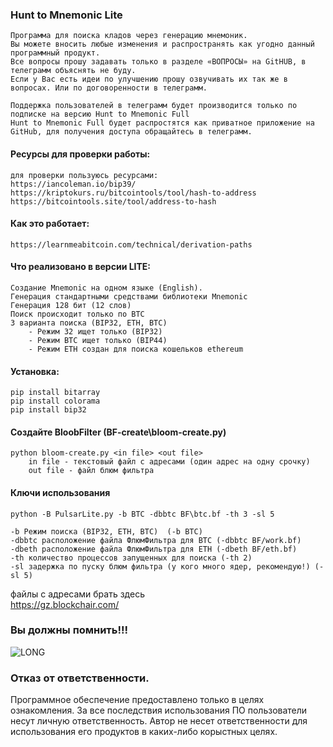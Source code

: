 ### Hunt to Mnemonic Lite
    Программа для поиска кладов через генерацию мнемоник.
    Вы можете вносить любые изменения и распространять как угодно данный программный продукт.
    Все вопросы прошу задавать только в разделе «ВОПРОСЫ» на GitHUB, в телеграмм объяснять не буду.
    Если у Вас есть идеи по улучшению прошу озвучивать их так же в вопросах. Или по договоренности в телеграмм.
    
    Поддержка пользователей в телеграмм будет производится только по подписке на версию Hunt to Mnemonic Full
    Hunt to Mnemonic Full будет распростятся как приватное приложение на GitHub, для получения доступа обращайтесь в телеграмм.

#### Ресурсы для проверки работы:
    для проверки пользуюсь ресурсами:
    https://iancoleman.io/bip39/  
    https://kriptokurs.ru/bitcointools/tool/hash-to-address    
    https://bitcointools.site/tool/address-to-hash

#### Как это работает:
    https://learnmeabitcoin.com/technical/derivation-paths

#### Что реализовано в версии LITE:  
    Создание Mnemonic на одном языке (English).
    Генерация стандартными средствами библиотеки Mnemonic
    Генерация 128 бит (12 слов)
    Поиск происходит только по BTC
    3 варианта поиска (BIP32, ETH, BTC)
        - Режим 32 ищет только (BIP32)
        - Режим BTC ищет только (BIP44)
        - Режим ETH создан для поиска кошельков ethereum

#### Установка:
    pip install bitarray
    pip install colorama
    pip install bip32

#### Создайте BloobFilter (BF-create\bloom-create.py)
    python bloom-create.py <in file> <out file>  
        in file - текстовый файл с адресами (один адрес на одну срочку)  
        out file - файл блюм фильтра  
  
#### Ключи использования
    python -B PulsarLite.py -b BTC -dbbtc BF\btc.bf -th 3 -sl 5
  
    -b Режим поиска (BIP32, ETH, BTC)  (-b BTC)
    -dbbtc расположение файла ФлюмФильтра для BTC (-dbbtc BF/work.bf)
    -dbeth расположение файла ФлюмФильтра для ETH (-dbeth BF/eth.bf)
    -th количество процессов запущенных для поиска (-th 2)
    -sl задержка по пуску блюм фильтра (у кого много ядер, рекомендую!) (-sl 5)

файлы с адресами брать здесь  
https://gz.blockchair.com/  
  
### Вы должны помнить!!!
![LONG](https://github.com/Noname400/Hunt-to-Mnemonic/blob/main/image/longlonglongtime.jpg)

### Отказ от ответственности.
Программное обеспечение предоставлено только в целях ознакомления. За все последствия использования ПО пользователи несут личную ответственность.
Автор не несет ответственности для использования его продуктов в каких-либо корыстных целях.